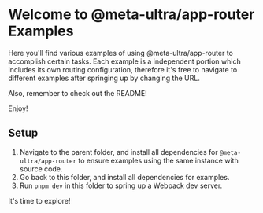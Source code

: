 # Welcome to @meta-ultra/app-router Examples

Here you'll find various examples of using @meta-ultra/app-router to accomplish certain tasks. Each example is a independent portion which includes its own routing configuration, therefore it's free to navigate to different examples after springing up by changing the URL.

Also, remember to check out the README!

Enjoy!

## Setup

1. Navigate to the parent folder, and install all dependencies for `@meta-ultra/app-router` to ensure examples using the same instance with source code.
2. Go back to this folder, and install all dependencies for examples.
3. Run `pnpm dev` in this folder to spring up a Webpack dev server.

It's time to explore!
